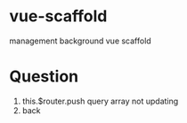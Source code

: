 # vue-scaffold
management background vue scaffold

# Question
1. this.$router.push  query array not updating
2. back
